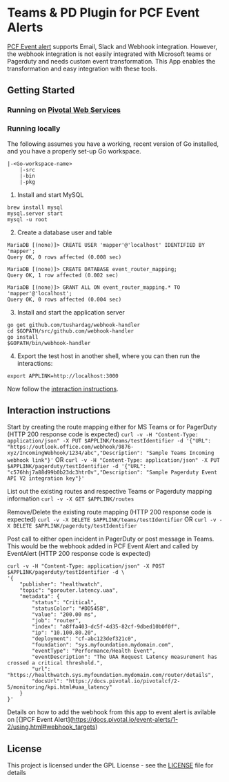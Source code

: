 # Teams & PD Plugin for PCF Event Alerts 

[PCF Event alert](https://docs.pivotal.io/event-alerts/1-2/index.html) supports Email, Slack and Webhook integration. However, the webhook integration is not easily integrated with Microsoft teams or Pagerduty and needs custom event transformation. This App enables the transformation and easy integration with these tools. 

## Getting Started
### Running on [Pivotal Web Services](https://run.pivotal.io/)


### Running locally
The following assumes you have a working, recent version of Go installed, and you have a properly set-up Go workspace.
```
|-<Go-workspace-name>
	|-src
	|-bin
	|-pkg
```
1. Install and start MySQL
```
brew install mysql
mysql.server start
mysql -u root
```

2. Create a database user and table 
```
MariaDB [(none)]> CREATE USER 'mapper'@'localhost' IDENTIFIED BY 'mapper';
Query OK, 0 rows affected (0.008 sec)

MariaDB [(none)]> CREATE DATABASE event_router_mapping;
Query OK, 1 row affected (0.002 sec)

MariaDB [(none)]> GRANT ALL ON event_router_mapping.* TO 'mapper'@'localhost';
Query OK, 0 rows affected (0.004 sec)
```

3. Install and start the application server
```
go get github.com/tushardag/webhook-handler
cd $GOPATH/src/github.com/webhook-handler
go install
$GOPATH/bin/webhook-handler
```

4. Export the test host in another shell, where you can then run the interactions:
```
export APPLINK=http://localhost:3000
```

Now follow the [interaction instructions](#interaction-instructions).

## Interaction instructions
Start by creating the route mapping either for MS Teams or for PagerDuty (HTTP 200 response code is expected)
`curl -v -H "Content-Type: application/json" -X PUT $APPLINK/teams/testIdentifier -d '{"URL": "https://outlook.office.com/webhook/9876-xyz/IncomingWebhook/1234/abc","Description": "Sample Teams Incoming webhook link"}'`
OR
`curl -v -H "Content-Type: application/json" -X PUT $APPLINK/pagerduty/testIdentifier -d '{"URL": "c576hhj7a88d99b0b23dc3htr0v","Description": "Sample Pagerduty Event API V2 integration key"}'`

List out the existing routes and respective Teams or Pagerduty mapping information 
`curl -v -X GET $APPLINK/routes`

Remove/Delete the existing route mapping (HTTP 200 response code is expected)
`curl -v -X DELETE $APPLINK/teams/testIdentifier`
OR
`curl -v -X DELETE $APPLINK/pagerduty/testIdentifier`

Post call to either open incident in PagerDuty or post message in Teams. This would be the webhook added in PCF Event Alert and called by EventAlert (HTTP 200 response code is expected)
```
curl -v -H "Content-Type: application/json" -X POST $APPLINK/pagerduty/testIdentifier -d \
'{
    "publisher": "healthwatch",
    "topic": "gorouter.latency.uaa",
    "metadata": {
        "status": "Critical",
        "statusColor": "#DD545B",
        "value": "200.00 ms",
        "job": "router",
        "index": "a8ffa403-dc5f-4d35-82cf-9dbed10b0f0f",
        "ip": "10.100.80.20",
        "deployment": "cf-abc123def321c0",
        "foundation": "sys.myfoundation.mydomain.com",
        "eventType": "Performance/Health Event",
        "eventDescription": "The UAA Request Latency measurement has crossed a critical threshold.",
        "url": "https://healthwatch.sys.myfoundation.mydomain.com/router/details",
        "docsUrl": "https://docs.pivotal.io/pivotalcf/2-5/monitoring/kpi.html#uaa_latency"
    }
}'
```
Details on how to add the webhook from this app to event alert is avilable on [{]PCF Event Alert](https://docs.pivotal.io/event-alerts/1-2/using.html#webhook_targets)

## License

This project is licensed under the GPL License - see the [LICENSE](LICENSE) file for details